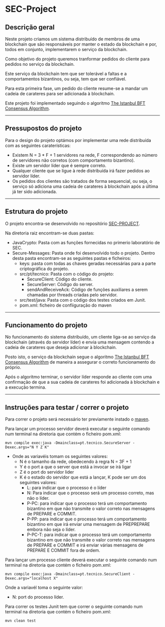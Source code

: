 # SEC-Project

## Descrição geral

Neste projeto criamos um sistema distribuído de membros de uma blockchain que são responsáveis por manter o estado da blockchain e por, todos em conjunto, implementarem o serviço da blockchain.

Como objetivo do projeto queremos tranformar pedidos do cliente para pedidos no serviço da blockchain.

Este serviço da blockchain tem que ser tolerável a faltas e a comportamentos bizantinos, ou seja, tem que ser confiável.

Para esta primeira fase, um pedido do cliente resume-se a mandar um cadeia de carateres para ser adicionada à blockchain.

Este projeto foi implementado seguindo o algoritmo [The Istanbul BFT Consensus Algorithm](https://arxiv.org/pdf/2002.03613.pdf).

---

## Pressupostos do projeto

Para o design do projeto optámos por implementar uma rede distribuída com as seguintes caraterísticas:
 - Existem N = 3 * F + 1 servidores na rede, F correspondendo ao número de servidores não corretos (com comportamento bizantino).
 - Existe um servidor líder que é sempre correto.
 - Qualquer cliente que se ligue à rede distribuída irá fazer pedidos ao servidor líder.
 - Os pedidos dos clientes são tratados de forma sequencial, ou seja, o serviço só adiciona uma cadeia de carateres à blockchain após a última já ter sido adicionada.

 ----

 ## Estrutura do projeto
 O projeto encontra-se desenvolvido no repositório [SEC-PROJECT](https://github.com/Hugo96870/SEC-Project.git).
 
 Na diretoria raiz encontram-se duas pastas:
 - JavaCrypto: Pasta com as funções fornecidas no primerio laboratório de SEC.
 - Secure-Messages: Pasta onde foi desenvolvido todo o projeto. Dentro desta pasta encontram-se as seguintes pastas e ficheiros:
    - keys: pasta com todas as chaves geradas necessárias para a parte criptográfica do projeto.
    - src/pt/tecnico: Pasta com o código do projeto:
        - SecureClient: Código do cliente.
        - SecureServer: Código do server.
        - sendAndReceiveAck: Código de funções auxiliares a serem chamadas por threads criadas pelo servidor.
    - src/test/java: Pasta com o código dos testes criados em Junit.
    - pom.xml: ficheiro de confiiguração do maven
 ----
 ## Funcionamento do projeto

No funcionamento do sistema distribuído, um cliente liga-se ao serviço da blockchain (através do servidor líder) e envia uma mensagem contendo a cadeia de carateres que deseja adicionar à blockchain.

Posto isto, o serviço da blockchain segue o algoritmo [The Istanbul BFT Consensus Algorithm](https://arxiv.org/pdf/2002.03613.pdf) de maneira a assegurar o correto funcionamento do próprio.

Após o algoritmo terminar, o servidor líder responde ao cliente com uma confirmação de que a sua cadeia de carateres foi adicionada à blockchain e a execução termina.

---

 ## Instruções para testar / correr o projeto

Para correr o projeto será necessário ter previamente instado o [maven](https://maven.apache.org/).

Para lançar um processo servidor deverá executar o seguinte comando num terminal na diretoria que contém o ficheiro pom.xml:
```
mvn compile exec:java -Dmainclass=pt.tecnico.SecureServer -Dexec.args="N Y Z K"
```
- Onde as variavéis tomam os seguintes valores:
    - N é o tamanho da rede, obedecendo à regra N = 3F + 1
    - Y é o port a que o server que está a invocar se irá ligar
    - Z é o port do servidor lider
    - K é o estado do servidor que está a lançar, K pode ser um dos seguintes valores:
        - L: para indicar que o processo é o líder
        - N: Para indicar que o processo será um processo correto, mas não o líder.
        - P-PC: para indicar que o processo terá um comportamento bizantino em que não transmite o valor correto nas mensagens de PREPARE e COMMIT.
        - P-PP: para indicar que o processo terá um comportamento bizantino em que irá enviar uma mensagem de PREPREPARE embora não seja o líder.
        - P-PC-T: para indicar que o processo terá um comportamento bizantino em que não transmite o valor correto nas mensagens de PREPARE e COMMIT e irá enviar várias mensagens de PREPARE E COMMIT fora de ordem.

Para lançar um processo cliente deverá executar o seguinte comando num terminal na diretoria que contém o ficheiro pom.xml:
```
mvn compile exec:java -Dmainclass=pt.tecnico.SecureClient -Dexec.args="localhost X"
```
Onde a variavél toma o seguinte valor:
- N: port do processo líder.

Para correr os testes Junit tem que correr o seguinte comando num terminal na diretoria que contém o ficheiro pom.xml:
```
mvn clean test
```
